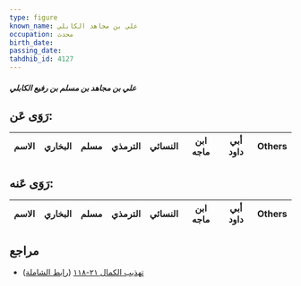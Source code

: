 ```yaml
---
type: figure
known_name: علي بن مجاهد الكابلي
occupation: محدث
birth_date:
passing_date:
tahdhib_id: 4127
---
```

##### علي بن مجاهد بن مسلم بن رفيع الكابلي

## رَوَى عَن:
| الاسم | البخاري | مسلم | الترمذي | النسائي | ابن ماجه | أبي داود | Others |
| ----- | ------- | ---- | ------- | ------- | -------- | -------- | ------ |
## رَوَى عَنه:
| الاسم | البخاري | مسلم | الترمذي | النسائي | ابن ماجه | أبي داود | Others |
| ----- | ------- | ---- | ------- | ------- | -------- | -------- | ------ |
## مراجع
- [تهذيب الكمال ٢١-١١٨](obsidian://open?vault=Tahdhib-al-Kamal&file=Figures/٤١٢٧-علي%20بن%20مجاهد%20بن%20مسلم%20بن%20رفيع%20الكابلي) ([رابط الشاملة](https://shamela.ws/book/3722/10765))